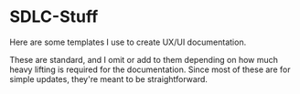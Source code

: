 # SDLC-Stuff
Here are some templates I use to create UX/UI documentation.

These are standard, and I omit or add to them depending on how much heavy lifting is required for the documentation. Since most of these are for simple updates, they're meant to be straightforward.
